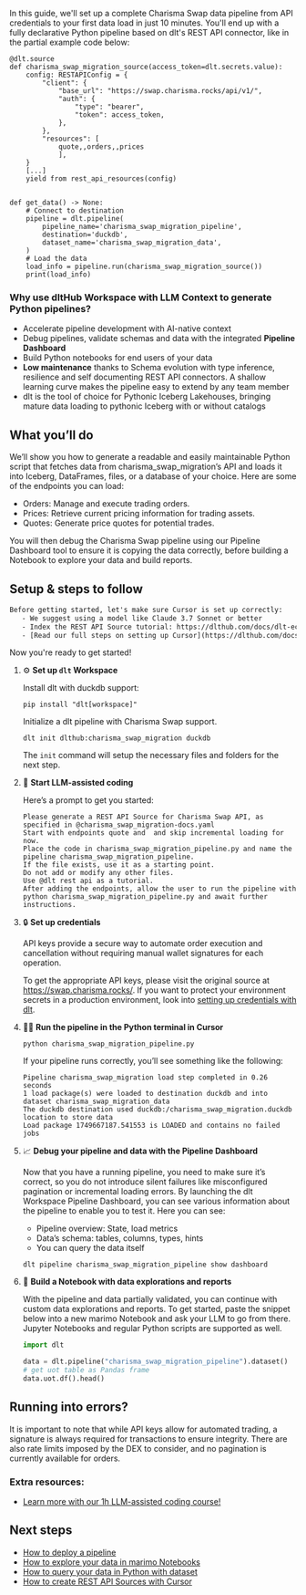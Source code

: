 In this guide, we'll set up a complete Charisma Swap data pipeline from API credentials to your first data load in just 10 minutes. You'll end up with a fully declarative Python pipeline based on dlt's REST API connector, like in the partial example code below:

```python-outcome
@dlt.source
def charisma_swap_migration_source(access_token=dlt.secrets.value):
    config: RESTAPIConfig = {
        "client": {
            "base_url": "https://swap.charisma.rocks/api/v1/",
            "auth": {
                "type": "bearer",
                "token": access_token,
            },
        },
        "resources": [
            quote,,orders,,prices
            ],
    }
    [...]
    yield from rest_api_resources(config)


def get_data() -> None:
    # Connect to destination
    pipeline = dlt.pipeline(
        pipeline_name='charisma_swap_migration_pipeline',
        destination='duckdb',
        dataset_name='charisma_swap_migration_data', 
    )
    # Load the data
    load_info = pipeline.run(charisma_swap_migration_source())
    print(load_info) 
```

### Why use dltHub Workspace with LLM Context to generate Python pipelines?

- Accelerate pipeline development with AI-native context
- Debug pipelines, validate schemas and data with the integrated **Pipeline Dashboard**
- Build Python notebooks for end users of your data
- **Low maintenance** thanks to Schema evolution with type inference, resilience and self documenting REST API connectors. A shallow learning curve makes the pipeline easy to extend by any team member
- dlt is the tool of choice for Pythonic Iceberg Lakehouses, bringing mature data loading to pythonic Iceberg with or without catalogs

## What you’ll do

We’ll show you how to generate a readable and easily maintainable Python script that fetches data from charisma_swap_migration’s API and loads it into Iceberg, DataFrames, files, or a database of your choice. Here are some of the endpoints you can load:

- Orders: Manage and execute trading orders.
- Prices: Retrieve current pricing information for trading assets.
- Quotes: Generate price quotes for potential trades.

You will then debug the Charisma Swap pipeline using our Pipeline Dashboard tool to ensure it is copying the data correctly, before building a Notebook to explore your data and build reports.

## Setup & steps to follow

```default
Before getting started, let's make sure Cursor is set up correctly:
   - We suggest using a model like Claude 3.7 Sonnet or better
   - Index the REST API Source tutorial: https://dlthub.com/docs/dlt-ecosystem/verified-sources/rest_api/ and add it to context as **@dlt rest api**
   - [Read our full steps on setting up Cursor](https://dlthub.com/docs/dlt-ecosystem/llm-tooling/cursor-restapi#23-configuring-cursor-with-documentation)
```

Now you're ready to get started!

1. ⚙️ **Set up `dlt` Workspace**
    
    Install dlt with duckdb support:
    ```shell
    pip install "dlt[workspace]"
    ```

    Initialize a dlt pipeline with Charisma Swap support.
    ```shell
    dlt init dlthub:charisma_swap_migration duckdb
    ```

    The `init` command will setup the necessary files and folders for the next step.
    
2. 🤠 **Start LLM-assisted coding**
    
    Here’s a prompt to get you started:
    
    ```prompt
    Please generate a REST API Source for Charisma Swap API, as specified in @charisma_swap_migration-docs.yaml 
    Start with endpoints quote and  and skip incremental loading for now. 
    Place the code in charisma_swap_migration_pipeline.py and name the pipeline charisma_swap_migration_pipeline. 
    If the file exists, use it as a starting point. 
    Do not add or modify any other files. 
    Use @dlt rest api as a tutorial. 
    After adding the endpoints, allow the user to run the pipeline with python charisma_swap_migration_pipeline.py and await further instructions.
    ```

    
3. 🔒 **Set up credentials** 
    
    API keys provide a secure way to automate order execution and cancellation without requiring manual wallet signatures for each operation.
    
    To get the appropriate API keys, please visit the original source at https://swap.charisma.rocks/.
    If you want to protect your environment secrets in a production environment, look into [setting up credentials with dlt](https://dlthub.com/docs/walkthroughs/add_credentials).
    
4. 🏃‍♀️ **Run the pipeline in the Python terminal in Cursor**
    
    ```shell
    python charisma_swap_migration_pipeline.py
    ```
    
    If your pipeline runs correctly, you’ll see something like the following:
    
    ```shell
    Pipeline charisma_swap_migration load step completed in 0.26 seconds
    1 load package(s) were loaded to destination duckdb and into dataset charisma_swap_migration_data
    The duckdb destination used duckdb:/charisma_swap_migration.duckdb location to store data
    Load package 1749667187.541553 is LOADED and contains no failed jobs
    ```
    
5. 📈 **Debug your pipeline and data with the Pipeline Dashboard**

    Now that you have a running pipeline, you need to make sure it’s correct, so you do not introduce silent failures like misconfigured pagination or incremental loading errors. By launching the dlt Workspace Pipeline Dashboard, you can see various information about the pipeline to enable you to test it. Here you can see:
    - Pipeline overview: State, load metrics
    - Data’s schema: tables, columns, types, hints
    - You can query the data itself
    
    ```shell
    dlt pipeline charisma_swap_migration_pipeline show dashboard
    ```
    
6. 🐍 **Build a Notebook with data explorations and reports**

    With the pipeline and data partially validated, you can continue with custom data explorations and reports. To get started, paste the snippet below into a new marimo Notebook and ask your LLM to go from there. Jupyter Notebooks and regular Python scripts are supported as well.

    
    ```python
    import dlt

   data = dlt.pipeline("charisma_swap_migration_pipeline").dataset()
   # get uot table as Pandas frame
   data.uot.df().head()
    ```

## Running into errors?

It is important to note that while API keys allow for automated trading, a signature is always required for transactions to ensure integrity. There are also rate limits imposed by the DEX to consider, and no pagination is currently available for orders.

### Extra resources:

- [Learn more with our 1h LLM-assisted coding course!](https://www.youtube.com/watch?v=GGid70rnJuM)

## Next steps

- [How to deploy a pipeline](https://dlthub.com/docs/walkthroughs/deploy-a-pipeline)
- [How to explore your data in marimo Notebooks](https://dlthub.com/docs/general-usage/dataset-access/marimo)
- [How to query your data in Python with dataset](https://dlthub.com/docs/general-usage/dataset-access/dataset)
- [How to create REST API Sources with Cursor](https://dlthub.com/docs/dlt-ecosystem/llm-tooling/cursor-restapi)
